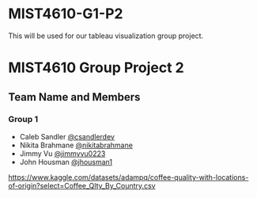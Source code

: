 # MIST4610-G1-P2
This will be used for our tableau visualization group project. 
# MIST4610 Group Project 2

## Team Name and Members

### Group 1
- Caleb Sandler [@csandlerdev](https://github.com/CSandler-Dev/MIST4610-G1-P1)
- Nikita Brahmane [@nikitabrahmane](https://github.com/nikitabrahmane)
- Jimmy Vu [@jimmyvu0223](https://github.com/jimmyvu0223)
- John Housman [@jhousman1](https://github.com/jhousman1)

https://www.kaggle.com/datasets/adampq/coffee-quality-with-locations-of-origin?select=Coffee_Qlty_By_Country.csv
